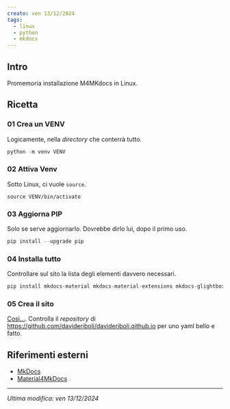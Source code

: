 ```yaml
---
creato: ven 13/12/2024
tags:
  - linux
  - python
  - mkdocs
---
```


## Intro

Promemoria installazione M4MKdocs in Linux.

##  Ricetta

### 01 Crea un VENV

Logicamente, nella *directory* che conterrà tutto.

```python
python -m venv VENV
```

### 02 Attiva Venv

Sotto Linux, ci vuole `source`.

```shell
source VENV/bin/activate
```

### 03 Aggiorna PIP

Solo se serve aggiornarlo. Dovrebbe dirlo lui, dopo il primo uso.

```python
pip install --upgrade pip
``` 

### 04 Installa tutto

Controllare sul sito la lista degli elementi davvero necessari.

```python
pip install mkdocs-material mkdocs-material-extensions mkdocs-glightbox Pillow cairosvg
``` 

### 05 Crea il sito

[Così...](https://squidfunk.github.io/mkdocs-material/creating-your-site/). Controlla il *repository* di https://github.com/davideriboli/davideriboli.github.io per uno yaml bello e fatto.


## Riferimenti esterni

-  [MkDocs](https://www.mkdocs.org/)
-  [Material4MkDocs](https://squidfunk.github.io/mkdocs-material/)

---

*Ultima modifica: ven 13/12/2024*
